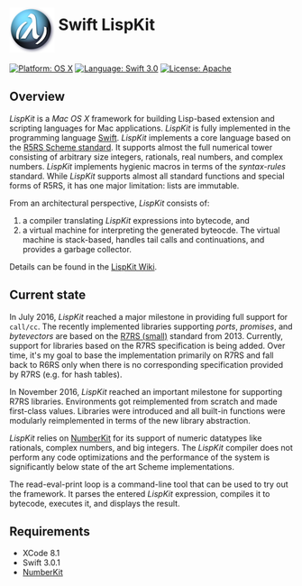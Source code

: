 <img src="Assets/lispkit_logo_small.png" alt="LispKit" width="80" height="80" align="middle" />&nbsp;Swift LispKit
======================================================

<p>
<a href="https://developer.apple.com/osx/"><img src="https://img.shields.io/badge/Platform-OS X-blue.svg?style=flat" alt="Platform: OS X" /></a>
<a href="https://developer.apple.com/swift/"><img src="https://img.shields.io/badge/Language-Swift%203.0-green.svg?style=flat" alt="Language: Swift 3.0" /></a>
<a href="https://raw.githubusercontent.com/objecthub/swift-lispkit/master/LICENSE"><img src="http://img.shields.io/badge/License-Apache-lightgrey.svg?style=flat" alt="License: Apache" /></a>
</p>

## Overview

_LispKit_ is a _Mac OS X_ framework for building Lisp-based extension and scripting languages
for Mac applications. _LispKit_ is fully implemented in the programming language
[Swift](http://www.swift.org). _LispKit_ implements a core language based on the
[R5RS Scheme standard](http://www.schemers.org/Documents/Standards/R5RS/HTML/). It supports
almost the full numerical tower consisting of arbitrary size integers, rationals, real numbers,
and complex numbers. _LispKit_ implements hygienic macros in terms of the _syntax-rules_ standard.
While _LispKit_ supports almost all standard functions and special forms of R5RS, it has one
major limitation: lists are immutable.

From an architectural perspective, _LispKit_ consists of:

  1. a compiler translating _LispKit_ expressions into bytecode, and
  2. a virtual machine for interpreting the generated byteocde. The virtual machine is
     stack-based, handles tail calls and continuations, and provides a garbage collector.

Details can be found in the [LispKit Wiki](https://github.com/objecthub/swift-lispkit/wiki).

## Current state

In July 2016, _LispKit_ reached a major milestone in providing full support for `call/cc`.
The recently implemented libraries supporting _ports_, _promises_, and _bytevectors_ are
based on the [R7RS (small)](http://www.r7rs.org) standard from 2013. Currently, support for
libraries based on the R7RS specification is being added. Over time, it's my goal to
base the implementation primarily on R7RS and fall back to R6RS only when there is no
corresponding specification provided by R7RS (e.g. for hash tables).

In November 2016, _LispKit_ reached an important milestone for supporting R7RS libraries.
Environments got reimplemented from scratch and made first-class values. Libraries were
introduced and all built-in functions were modularly reimplemented in terms of the new
library abstraction.

_LispKit_ relies on [NumberKit](http://github.com/objecthub/swift-numberkit)
for its support of numeric datatypes like rationals, complex numbers, and big integers.
The _LispKit_ compiler does not perform any code optimizations and the performance of the
system is significantly below state of the art Scheme implementations.

The read-eval-print loop is a command-line tool that can be used to try out the framework.
It parses the entered _LispKit_ expression, compiles it to bytecode, executes it, and
displays the result.

## Requirements

- XCode 8.1
- Swift 3.0.1
- [NumberKit](http://github.com/objecthub/swift-numberkit)

